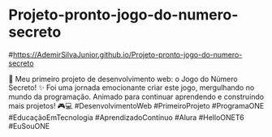 # Projeto-pronto-jogo-do-numero-secreto

#https://AdemirSilvaJunior.github.io/Projeto-pronto-jogo-do-numero-secreto

🚀 Meu primeiro projeto de desenvolvimento web: o Jogo do Número Secreto! ✨ Foi uma jornada emocionante criar este jogo, mergulhando no mundo da programação. Animado para continuar aprendendo e construindo mais projetos! 🎮💻 #DesenvolvimentoWeb #PrimeiroProjeto #ProgramaONE #EducaçãoEmTecnologia #AprendizadoContínuo #Alura #HelloONET6 #EuSouONE
